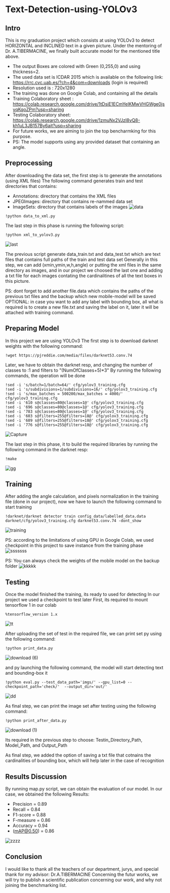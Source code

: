# Text-Detection-using-YOLOv3
## Intro
This is my graduation project which consists at using YOLOv3 to detect HORIZONTAL and INCLINED text in a given picture. Under the mentoring of Dr. A.TIBERMACINE, we finally built accurate model for the mentioned title above.
* The output Boxes are colored with Green (0,255,0) and using thickness=2.
* The used data set is ICDAR 2015 which is available on the following link: https://rrc.cvc.uab.es/?ch=4&com=downloads (login is required)
* Resolution used is : 720x1280
* The training was done on Google Colab, and containing all the details
* Training Colaboratory sheet : https://colab.research.google.com/drive/1tDsiE1ECmYelKMwVHGWge0jsyqKqoZPm?usp=sharing
* Testing Colaboratory sheet: https://colab.research.google.com/drive/1zmuNx2VJzI8vQ8-kh1uL3JB157By6ait?usp=sharing
* For future works, we are aiming to join the top bencharmking for this purpose.
* PS: The model supports using any provided dataset that containing an angle.
## Preprocessing
After downloading the data set, the first step is to generate the annotations (using XML files)
The following command generates train and test directories that contains:
* Annotations: directory that contains the XML files
* JPEGImages: directory that contains re-nammed data set
* ImageSets: directory that contains labels of the images
![data](https://user-images.githubusercontent.com/86682718/123941929-8f720900-d992-11eb-9746-8658b0591f8a.PNG)

```
!python data_to_xml.py
```
The last step in this phase is running the following script:
```
!python xml_to_yolov3.py
```
![last](https://user-images.githubusercontent.com/86682718/123941767-63ef1e80-d992-11eb-8e98-85c793548596.PNG)

The previous script generate data_train.txt and data_test.txt which are text files that contains full paths of the train and test data set
Generally in this step, we can add (xmin,ymin,w,h,angle) or putting the xml files in the same directory as images, and in our project we choosed the last one and adding a txt file for each images contating the cardinalitines of all the text boxes in this picture.


PS: dont forget to add another file.data which contains the paths of the previous txt files and the backup which new mobile-model will be saved
OPTIONAL: in case you want to add any label with bounding box, all what is required is to create a new file.txt and saving the label on it, later it will be attached with training command.
## Preparing Model
In this project we are using YOLOv3 
The first step is to download darknet weights with the following command:
```
!wget https://pjreddie.com/media/files/darknet53.conv.74
```
Later, we have to obtain the darknet resp, and changing the number of classes to :1 and filters to "(NumOfClasses+5)*3"
By running the following commands, the operation will be done
```
!sed -i 's/batch=1/batch=64/' cfg/yolov3_training.cfg
!sed -i 's/subdivisions=1/subdivisions=16/' cfg/yolov3_training.cfg
!sed -i 's/max_batches = 500200/max_batches = 4000/' cfg/yolov3_training.cfg
!sed -i '610 s@classes=80@classes=1@' cfg/yolov3_training.cfg
!sed -i '696 s@classes=80@classes=1@' cfg/yolov3_training.cfg
!sed -i '783 s@classes=80@classes=1@' cfg/yolov3_training.cfg
!sed -i '603 s@filters=255@filters=18@' cfg/yolov3_training.cfg
!sed -i '689 s@filters=255@filters=18@' cfg/yolov3_training.cfg
!sed -i '776 s@filters=255@filters=18@' cfg/yolov3_training.cfg
```
![Capture](https://user-images.githubusercontent.com/86682718/123943567-30ad8f00-d994-11eb-8269-6de2e3b7f119.PNG)

The last step in this phase, it to build the required libraries by running the following command in the darknet resp:
```
!make
```
![gg](https://user-images.githubusercontent.com/86682718/123943806-66527800-d994-11eb-973a-14afbcfc0119.PNG)

## Training
After adding the angle calculation, and pixels normalization in the training file (done in our project), now we have to launch the following command to start training
```
!darknet/darknet detector train config_data/labelled_data.data darknet/cfg/yolov3_training.cfg darknet53.conv.74 -dont_show 
```
![training](https://user-images.githubusercontent.com/86682718/123943967-8eda7200-d994-11eb-925a-9bdde4c4667b.PNG)

PS: according to the limitations of using GPU in Google Colab, we used checkpoint in this project to save instance from the training phase
![sssssss](https://user-images.githubusercontent.com/86682718/123950332-791c7b00-d99b-11eb-8956-fb04e8ecdce2.PNG)


PS: You can always check the weights of the mobile model on the backup folder
![kkkkk](https://user-images.githubusercontent.com/86682718/123945357-f7761e80-d995-11eb-80cb-eb425dfc851e.PNG)

## Testing
Once the model finished the training, its ready to used for detecting
In our project we used a checkpoint to test later
First, its required to mount tensorflow 1 in our colab
```
%tensorflow_version 1.x
```
![tt](https://user-images.githubusercontent.com/86682718/123944290-e678dd80-d994-11eb-956c-24285ed5f127.PNG)

After uploading the set of test in the required file, we can print set py using the following command:
```
!python print_data.py
```
![download (6)](https://user-images.githubusercontent.com/86682718/123944317-ed075500-d994-11eb-83e8-435678819787.png)

and py launching the following command, the model will start detecting text and bounding-box it 
```
!python eval.py --test_data_path='imgs/' --gpu_list=0 --checkpoint_path='check/'  --output_dir='out/'
```
![dd](https://user-images.githubusercontent.com/86682718/123944569-26d85b80-d995-11eb-9415-8c8b98d26359.PNG)

As final step, we can print the image set after testing using the following command:
```
!python print_after_data.py
```
![download (1)](https://user-images.githubusercontent.com/86682718/123944353-f4c6f980-d994-11eb-81d6-e1660a74534c.png)

Its required in the previous step to choose: Testin_Directory_Path, Model_Path, and Output_Path

As final step, we added the option of saving a txt file that cotnains the cardinalities of bounding box, which will help later in the case of recognition

## Results Discussion
By running map.py script, we can obtain the evaluation of our model.
In our case, we obtained the following Results:
* Precision = 0.89
* Recall = 0.84
* F1-score = 0.88
* F-measure = 0.86
* Accuracy = 0.94
* (mAP@0.50) = 0.86

 ![zzzz](https://user-images.githubusercontent.com/86682718/123945265-df9e9a80-d995-11eb-8ac5-089c22f74c96.PNG)

## Conclusion
I would like to thank all the teachers of our department, jurys, and special thank for my advisor: Dr.A.TIBERMACINE
Concerning the futur works, we will try to publish a scientific publication concerning our work, and why not joining the benchmarking list.




